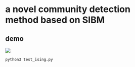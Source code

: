 # a novel community detection method based on SIBM
## demo
![](https://upload.wikimedia.org/wikipedia/commons/f/f4/Network_Community_Structure.svg)

```
python3 test_ising.py
```